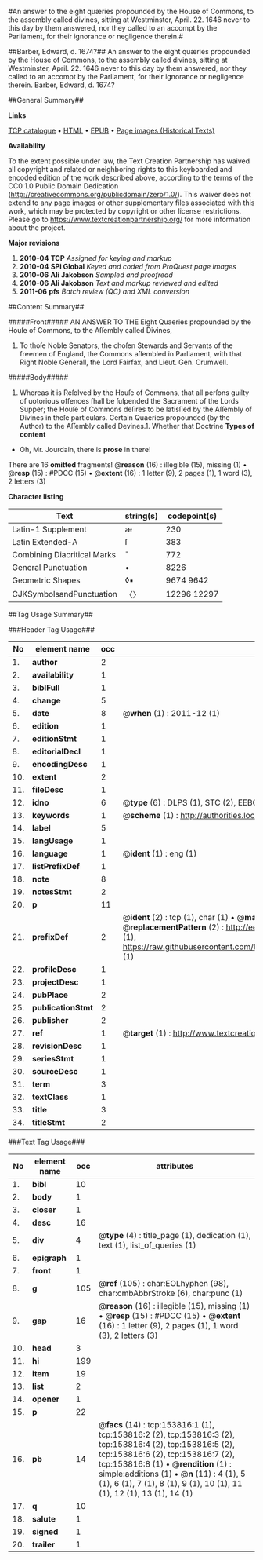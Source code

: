 #An answer to the eight quæries propounded by the House of Commons, to the assembly called divines, sitting at Westminster, April. 22. 1646 never to this day by them answered, nor they called to an accompt by the Parliament, for their ignorance or negligence therein.#

##Barber, Edward, d. 1674?##
An answer to the eight quæries propounded by the House of Commons, to the assembly called divines, sitting at Westminster, April. 22. 1646 never to this day by them answered, nor they called to an accompt by the Parliament, for their ignorance or negligence therein.
Barber, Edward, d. 1674?

##General Summary##

**Links**

[TCP catalogue](http://www.ota.ox.ac.uk/tcp/)  • 
[HTML](http://tei.it.ox.ac.uk/tcp/Texts-HTML/free/A78/A78115.html)  • 
[EPUB](http://tei.it.ox.ac.uk/tcp/Texts-EPUB/free/A78/A78115.epub) • 
[Page images (Historical Texts)](https://historicaltexts.jisc.ac.uk/eebo-99899557e)

**Availability**

To the extent possible under law, the Text Creation Partnership has waived all copyright and related or neighboring rights to this keyboarded and encoded edition of the work described above, according to the terms of the CC0 1.0 Public Domain Dedication (http://creativecommons.org/publicdomain/zero/1.0/). This waiver does not extend to any page images or other supplementary files associated with this work, which may be protected by copyright or other license restrictions. Please go to https://www.textcreationpartnership.org/ for more information about the project.

**Major revisions**

1. __2010-04__ __TCP__ *Assigned for keying and markup*
1. __2010-04__ __SPi Global__ *Keyed and coded from ProQuest page images*
1. __2010-06__ __Ali Jakobson__ *Sampled and proofread*
1. __2010-06__ __Ali Jakobson__ *Text and markup reviewed and edited*
1. __2011-06__ __pfs__ *Batch review (QC) and XML conversion*

##Content Summary##

#####Front#####
AN ANSWER TO THE Eight Quaeries propounded by the Houſe of Commons, to the Aſſembly called Divines, 
1. To thoſe Noble Senators, the choſen Stewards and Servants of the freemen of England, the Commons aſſembled in Parliament, with that Right Noble Generall, the Lord Fairfax, and Lieut. Gen. Crumwell.

#####Body#####

1. Whereas it is Reſolved by the Houſe of Commons, that all perſons guilty of uotorious offences ſhall be ſuſpended the Sacrament of the Lords Supper; the Houſe of Commons deſires to be ſatisſied by the Aſſembly of Divines in theſe particulars.
Certain Quaeries propounded (by the Author) to the Aſſembly called Devines.1. Whether that Doctrine 
**Types of content**

  * Oh, Mr. Jourdain, there is **prose** in there!

There are 16 **omitted** fragments! 
 @__reason__ (16) : illegible (15), missing (1)  •  @__resp__ (15) : #PDCC (15)  •  @__extent__ (16) : 1 letter (9), 2 pages (1), 1 word (3), 2 letters (3)

**Character listing**


|Text|string(s)|codepoint(s)|
|---|---|---|
|Latin-1 Supplement|æ|230|
|Latin Extended-A|ſ|383|
|Combining             Diacritical Marks|̄|772|
|General Punctuation|•|8226|
|Geometric Shapes|◊▪|9674 9642|
|CJKSymbolsandPunctuation|〈〉|12296 12297|

##Tag Usage Summary##

###Header Tag Usage###

|No|element name|occ|attributes|
|---|---|---|---|
|1.|__author__|2||
|2.|__availability__|1||
|3.|__biblFull__|1||
|4.|__change__|5||
|5.|__date__|8| @__when__ (1) : 2011-12 (1)|
|6.|__edition__|1||
|7.|__editionStmt__|1||
|8.|__editorialDecl__|1||
|9.|__encodingDesc__|1||
|10.|__extent__|2||
|11.|__fileDesc__|1||
|12.|__idno__|6| @__type__ (6) : DLPS (1), STC (2), EEBO-CITATION (1), PROQUEST (1), VID (1)|
|13.|__keywords__|1| @__scheme__ (1) : http://authorities.loc.gov/ (1)|
|14.|__label__|5||
|15.|__langUsage__|1||
|16.|__language__|1| @__ident__ (1) : eng (1)|
|17.|__listPrefixDef__|1||
|18.|__note__|8||
|19.|__notesStmt__|2||
|20.|__p__|11||
|21.|__prefixDef__|2| @__ident__ (2) : tcp (1), char (1)  •  @__matchPattern__ (2) : ([0-9\-]+):([0-9IVX]+) (1), (.+) (1)  •  @__replacementPattern__ (2) : http://eebo.chadwyck.com/downloadtiff?vid=$1&page=$2 (1), https://raw.githubusercontent.com/textcreationpartnership/Texts/master/tcpchars.xml#$1 (1)|
|22.|__profileDesc__|1||
|23.|__projectDesc__|1||
|24.|__pubPlace__|2||
|25.|__publicationStmt__|2||
|26.|__publisher__|2||
|27.|__ref__|1| @__target__ (1) : http://www.textcreationpartnership.org/docs/. (1)|
|28.|__revisionDesc__|1||
|29.|__seriesStmt__|1||
|30.|__sourceDesc__|1||
|31.|__term__|3||
|32.|__textClass__|1||
|33.|__title__|3||
|34.|__titleStmt__|2||


###Text Tag Usage###

|No|element name|occ|attributes|
|---|---|---|---|
|1.|__bibl__|10||
|2.|__body__|1||
|3.|__closer__|1||
|4.|__desc__|16||
|5.|__div__|4| @__type__ (4) : title_page (1), dedication (1), text (1), list_of_queries (1)|
|6.|__epigraph__|1||
|7.|__front__|1||
|8.|__g__|105| @__ref__ (105) : char:EOLhyphen (98), char:cmbAbbrStroke (6), char:punc (1)|
|9.|__gap__|16| @__reason__ (16) : illegible (15), missing (1)  •  @__resp__ (15) : #PDCC (15)  •  @__extent__ (16) : 1 letter (9), 2 pages (1), 1 word (3), 2 letters (3)|
|10.|__head__|3||
|11.|__hi__|199||
|12.|__item__|19||
|13.|__list__|2||
|14.|__opener__|1||
|15.|__p__|22||
|16.|__pb__|14| @__facs__ (14) : tcp:153816:1 (1), tcp:153816:2 (2), tcp:153816:3 (2), tcp:153816:4 (2), tcp:153816:5 (2), tcp:153816:6 (2), tcp:153816:7 (2), tcp:153816:8 (1)  •  @__rendition__ (1) : simple:additions (1)  •  @__n__ (11) : 4 (1), 5 (1), 6 (1), 7 (1), 8 (1), 9 (1), 10 (1), 11 (1), 12 (1), 13 (1), 14 (1)|
|17.|__q__|10||
|18.|__salute__|1||
|19.|__signed__|1||
|20.|__trailer__|1||
